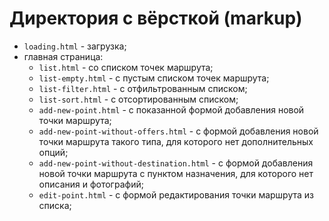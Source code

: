 # Директория с вёрсткой (markup)

* `loading.html` - загрузка;
* главная страница:
	* `list.html` - со списком точек маршрута;
	* `list-empty.html` - с пустым списком точек маршрута;
	* `list-filter.html` - с отфильтрованным списком;
	* `list-sort.html` - с отсортированным списком;
	* `add-new-point.html` - с показанной формой добавления новой точки маршрута;
	* `add-new-point-without-offers.html` - с формой добавления новой точки маршрута такого типа, для которого нет дополнительных опций;
	* `add-new-point-without-destination.html` - с формой добавления новой точки маршрута с пунктом назначения, для которого нет описания и фотографий;
	* `edit-point.html` - с формой редактирования точки маршрута из списка;

